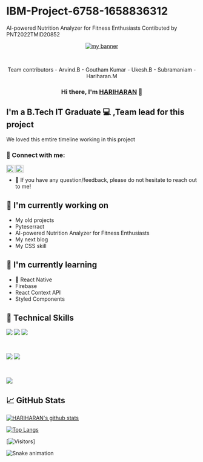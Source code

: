 # IBM-Project-6758-1658836312
AI-powered Nutrition Analyzer for Fitness Enthusiasts
Contibuted by PNT2022TMID20852

<p align="center">
  <a href="https://github.com/Hariharan001-eng" target="_blank" rel="noreferrer"><img src="https://tgdaily.com/wp-content/uploads/2019/05/ibm_logo-300x143.jpg" alt="my banner"></a>
</p>
<br>
<p align ="center">
  Team contributors - Arvind.B
                    - Goutham Kumar
                    - Ukesh.B
                    - Subramaniam
                    - Hariharan.M
<h3 align="center">
Hi there, I'm <a href="https://devpost.com/Hariharan001" target="_blank" rel="noreferrer">HARIHARAN</a> 👋
</h3>

<h2>
I'm a B.Tech IT Graduate 💻 ,Team lead for this project 
</h2> 

We loved this emtire timeline working in this project

### 🤝 Connect with me:

<a href="https://www.linkedin.com/in/hariharan-m-6503a31b0/"><img align="left" src="https://raw.githubusercontent.com/yushi1007/yushi1007/main/images/linkedin.svg" alt="Yu Shi | LinkedIn" width="21px"/></a>
<a href="https://instagram.com/hariharantheinnovator"><img align="left" src="https://raw.githubusercontent.com/yushi1007/yushi1007/main/images/instagram.svg" alt="Yu Shi | Instagram" width="21px"/></a>
</br>
- 💬 If you have any question/feedback, please do not hesitate to reach out to me!

## 🔭 I'm currently working on

- My old projects
- Pyteserract 
- AI-powered Nutrition Analyzer for Fitness Enthusiasts
- My next blog
- My CSS skill

## 🌱 I'm currently learning

- 📱 React Native
- Firebase
- React Context API
- Styled Components  

## 💼 Technical Skills

![](https://img.shields.io/badge/Code-React-informational?style=flat&logo=react&color=61DAFB)
![](https://img.shields.io/badge/Code-JavaScript-informational?style=flat&logo=JavaScript&color=F7DF1E)
![](https://img.shields.io/badge/Code-HTML5-informational?style=flat&logo=HTML5&color=E34F26)

</br>

![](https://img.shields.io/badge/Style-CSS3-informational?style=flat&logo=CSS3&color=1572B6)
![](https://img.shields.io/badge/Style-styled--components-informational?style=flat&logo=styled-components&color=DB7093)


</br>

![](https://img.shields.io/badge/Tools-GitHub-informational?style=flat&logo=GitHub&color=181717)


## 📈 GitHub Stats 

[![HARIHARAN's github stats](https://github-readme-stats.vercel.app/api?username=Hariharan001-eng)](https://github.com/Hariharan001-eng)

[![Top Langs](https://github-readme-stats.vercel.app/api/top-langs/?username=Hariharan001-eng&layout=compact)](https://github.com/Hariharan001-eng)

[![Visitors](https://visitor-badge.glitch.me/badge?page_id=Hariharan001-eng.Hariharan001-eng)]



![Snake animation](https://github.com/Hariharan001-eng/Hariharan001-eng/blob/output/github-contribution-grid-snake.svg)
